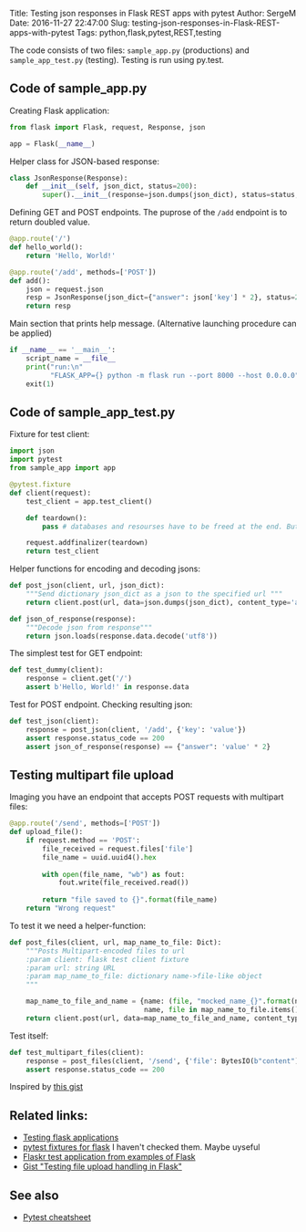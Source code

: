 Title: Testing json responses in Flask REST apps with pytest
Author: SergeM
Date: 2016-11-27 22:47:00
Slug: testing-json-responses-in-Flask-REST-apps-with-pytest
Tags: python,flask,pytest,REST,testing


The code consists of two files: `sample_app.py` (productions) and `sample_app_test.py` (testing). Testing is run using py.test.

## Code of sample_app.py
Creating Flask application:
```python
from flask import Flask, request, Response, json

app = Flask(__name__)
```
Helper class for JSON-based response:

```python
class JsonResponse(Response):
    def __init__(self, json_dict, status=200):
        super().__init__(response=json.dumps(json_dict), status=status, mimetype="application/json")
```

Defining GET and POST endpoints. The puprose of the `/add` endpoint is to return doubled value.

```python
@app.route('/')
def hello_world():
    return 'Hello, World!'

@app.route('/add', methods=['POST'])
def add():
    json = request.json
    resp = JsonResponse(json_dict={"answer": json['key'] * 2}, status=200)
    return resp
```
Main section that prints help message. (Alternative launching procedure can be applied)

```python
if __name__ == '__main__':
    script_name = __file__
    print("run:\n"
          "FLASK_APP={} python -m flask run --port 8000 --host 0.0.0.0".format(script_name))
    exit(1)

```


## Code of sample_app_test.py
Fixture for test client:
```python
import json
import pytest
from sample_app import app

@pytest.fixture
def client(request):
    test_client = app.test_client()

    def teardown():
        pass # databases and resourses have to be freed at the end. But so far we don't have anything

    request.addfinalizer(teardown)
    return test_client
```
Helper functions for encoding and decoding jsons:
```python
def post_json(client, url, json_dict):
    """Send dictionary json_dict as a json to the specified url """
    return client.post(url, data=json.dumps(json_dict), content_type='application/json')

def json_of_response(response):
    """Decode json from response"""
    return json.loads(response.data.decode('utf8'))

```

The simplest test for GET endpoint:
```python
def test_dummy(client):
    response = client.get('/')
    assert b'Hello, World!' in response.data
```

Test for POST endpoint. Checking resulting json:
```python
def test_json(client):
    response = post_json(client, '/add', {'key': 'value'})
    assert response.status_code == 200
    assert json_of_response(response) == {"answer": 'value' * 2}
```

## Testing multipart file upload
Imaging you have an endpoint that accepts POST requests with multipart files:
```python 
@app.route('/send', methods=['POST'])
def upload_file():
    if request.method == 'POST':
        file_received = request.files['file']
        file_name = uuid.uuid4().hex
        
        with open(file_name, "wb") as fout:
            fout.write(file_received.read())
        
        return "file saved to {}".format(file_name)
    return "Wrong request"
```

To test it we need a helper-function:
```python
def post_files(client, url, map_name_to_file: Dict):
    """Posts Multipart-encoded files to url
    :param client: flask test client fixture
    :param url: string URL
    :param map_name_to_file: dictionary name->file-like object
    """

    map_name_to_file_and_name = {name: (file, "mocked_name_{}".format(name)) for
                                 name, file in map_name_to_file.items()}
    return client.post(url, data=map_name_to_file_and_name, content_type='multipart/form-data')
```
 
Test itself:
```python
def test_multipart_files(client):
    response = post_files(client, '/send', {'file': BytesIO(b"content")})
    assert response.status_code == 200
```

Inspired by [this gist](https://gist.github.com/DazWorrall/1779861)

## Related links:
* [Testing flask applications](http://flask.pocoo.org/docs/0.11/testing/)
* [pytest fixtures for flask](https://github.com/pytest-dev/pytest-flask) I haven't checked them. Maybe uyseful
* [Flaskr test application from examples of Flask](https://github.com/pallets/flask/tree/master/examples/flaskr)
* [Gist "Testing file upload handling in Flask"](https://gist.github.com/DazWorrall/1779861)

## See also
* [Pytest cheatsheet](/pytest-cheatsheet.html)
